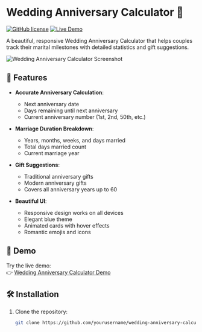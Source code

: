 # Wedding Anniversary Calculator 💍

[![GitHub license](https://img.shields.io/github/license/yourusername/wedding-anniversary-calculator)](https://github.com/yourusername/wedding-anniversary-calculator/blob/main/LICENSE)
[![Live Demo](https://img.shields.io/badge/demo-live-brightgreen)](https://agecalculator.iamrohit.in/wedding-anniversary-calculator/)

A beautiful, responsive Wedding Anniversary Calculator that helps couples track their marital milestones with detailed statistics and gift suggestions.

![Wedding Anniversary Calculator Screenshot](https://ibb.co/fdnxmb8S)

## 🌟 Features

- **Accurate Anniversary Calculation**:
  - Next anniversary date
  - Days remaining until next anniversary
  - Current anniversary number (1st, 2nd, 50th, etc.)

- **Marriage Duration Breakdown**:
  - Years, months, weeks, and days married
  - Total days married count
  - Current marriage year

- **Gift Suggestions**:
  - Traditional anniversary gifts
  - Modern anniversary gifts
  - Covers all anniversary years up to 60

- **Beautiful UI**:
  - Responsive design works on all devices
  - Elegant blue theme
  - Animated cards with hover effects
  - Romantic emojis and icons

## 🚀 Demo

Try the live demo:  
👉 [Wedding Anniversary Calculator Demo](https://agecalculator.iamrohit.in/wedding-anniversary-calculator/)

## 🛠️ Installation

1. Clone the repository:
   ```bash
   git clone https://github.com/yourusername/wedding-anniversary-calculator.git

